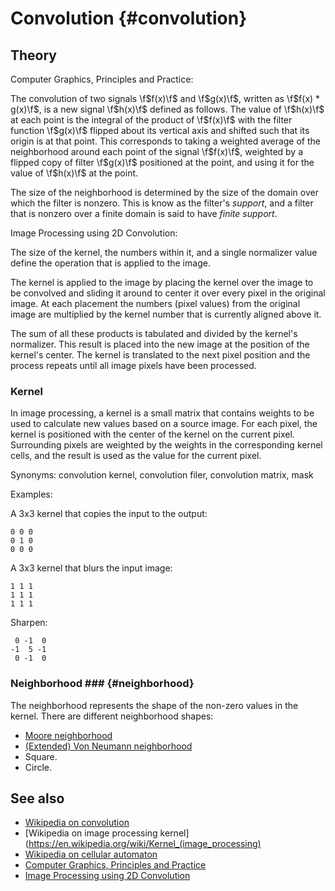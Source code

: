 Convolution  {#convolution}
===========

Theory
------
Computer Graphics, Principles and Practice:

The convolution of two signals \f$f(x)\f$ and \f$g(x)\f$, written as \f$f(x) * g(x)\f$, is a new signal \f$h(x)\f$ defined as follows. The value of \f$h(x)\f$ at each point is the integral of the product of \f$f(x)\f$ with the filter function \f$g(x)\f$ flipped about its vertical axis and shifted such that its origin is at that point. This corresponds to taking a weighted average of the neighborhood around each point of the signal \f$f(x)\f$, weighted by a flipped copy of filter \f$g(x)\f$ positioned at the point, and using it for the value of \f$h(x)\f$ at the point.

The size of the neighborhood is determined by the size of the domain over which the filter is nonzero. This is know as the filter's *support*, and a filter that is nonzero over a finite domain is said to have *finite support*.

Image Processing using 2D Convolution:

The size of the kernel, the numbers within it, and a single normalizer value define the operation that is applied to the image.

The kernel is applied to the image by placing the kernel over the image to be convolved and sliding it around to center it over every pixel in the original image. At each placement the numbers (pixel values) from the original image are multiplied by the kernel number that is currently aligned above it.

The sum of all these products is tabulated and divided by the kernel's normalizer. This result is placed into the new image at the position of the kernel's center. The kernel is translated to the next pixel position and the process repeats until all image pixels have been processed.

### Kernel ###
In image processing, a kernel is a small matrix that contains weights to be used to calculate new values based on a source image. For each pixel, the kernel is positioned with the center of the kernel on the current pixel. Surrounding pixels are weighted by the weights in the corresponding kernel cells, and the result is used as the value for the current pixel.

Synonyms: convolution kernel, convolution filer, convolution matrix, mask

Examples:

A 3x3 kernel that copies the input to the output:

    0 0 0
    0 1 0
    0 0 0

A 3x3 kernel that blurs the input image:

    1 1 1
    1 1 1
    1 1 1

Sharpen:

     0 -1  0
    -1  5 -1
     0 -1  0


### Neighborhood ###  {#neighborhood}
The neighborhood represents the shape of the non-zero values in the kernel. There are different neighborhood shapes:

- [Moore neighborhood](https://en.wikipedia.org/wiki/Moore_neighborhood)
- [(Extended) Von Neumann neighborhood](https://en.wikipedia.org/wiki/Von_Neumann_neighborhood)
- Square.
- Circle.


See also
--------
- [Wikipedia on convolution](https://en.wikipedia.org/wiki/Convolution)
- [Wikipedia on image processing kernel](https://en.wikipedia.org/wiki/Kernel_(image_processing)
- [Wikipedia on cellular automaton](https://en.wikipedia.org/wiki/Cellular_automata)
- [Computer Graphics, Principles and Practice](https://en.wikipedia.org/wiki/Computer_Graphics:_Principles_and_Practice)
- [Image Processing using 2D Convolution](http://williamson-labs.com/convolution-2d.htm)

